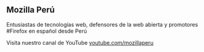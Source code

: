 ## Mozilla Perú
Entusiastas de tecnologías web, defensores de la web abierta y promotores #Firefox en español desde Perú

Visita nuestro canal de YouTube [youtube.com/mozillaperu](youtube.com/mozillaperu)
